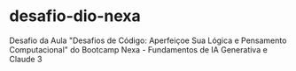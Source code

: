 # desafio-dio-nexa
Desafio da Aula "Desafios de Código: Aperfeiçoe Sua Lógica e Pensamento Computacional" do Bootcamp Nexa - Fundamentos de IA Generativa e Claude 3
